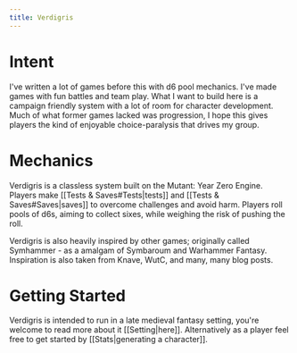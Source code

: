 ```yaml
---
title: Verdigris
---
```


# Intent
I've written a lot of games before this with d6 pool mechanics. I've made games with fun battles and team play. What I want to build here is a campaign friendly system with a lot of room for character development. Much of what former games lacked was progression, I hope this gives players the kind of enjoyable choice-paralysis that drives my group. 
# Mechanics
Verdigris is a classless system built on the Mutant: Year Zero Engine. Players make [[Tests & Saves#Tests|tests]] and [[Tests & Saves#Saves|saves]] to overcome challenges and avoid harm. Players roll pools of d6s, aiming to collect sixes, while weighing the risk of pushing the roll.

Verdigris is also heavily inspired by other games; originally called Symhammer - as a amalgam of Symbaroum and Warhammer Fantasy. Inspiration is also taken from Knave, WutC, and many, many blog posts.
# Getting Started
Verdigris is intended to run in a late medieval fantasy setting, you're welcome to read more about it [[Setting|here]]. Alternatively as a player feel free to get started by [[Stats|generating a character]]. 